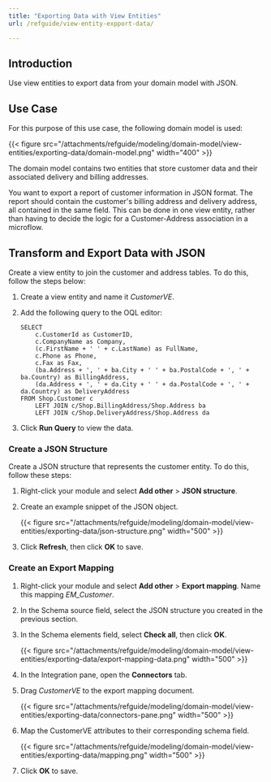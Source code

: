 ```yaml
---
title: "Exporting Data with View Entities"
url: /refguide/view-entity-expport-data/

---
```


## Introduction

Use view entities to export data from your domain model with JSON. 

## Use Case

For this purpose of this use case, the following domain model is used:

{{< figure src="/attachments/refguide/modeling/domain-model/view-entities/exporting-data/domain-model.png" width="400" >}}

The domain model contains two entities that store customer data and their associated delivery and billing addresses. 

You want to export a report of customer information in JSON format. The report should contain the customer's billing address and delivery address, all contained in the same field. This can be done in one view entity, rather than having to decide the logic for a Customer-Address association in a microflow.

## Transform and Export Data with JSON

Create a view entity to join the customer and address tables. To do this, follow the steps below: 

1. Create a view entity and name it *CustomerVE*. 
2. Add the following query to the OQL editor:

    ```
    SELECT
        c.CustomerId as CustomerID,
        c.CompanyName as Company,
        (c.FirstName + ' ' + c.LastName) as FullName,
        c.Phone as Phone, 
        c.Fax as Fax,
        (ba.Address + ', ' + ba.City + ' ' + ba.PostalCode + ', ' + ba.Country) as BillingAddress,
        (da.Address + ', ' + da.City + ' ' + da.PostalCode + ', ' + da.Country) as DeliveryAddress
    FROM Shop.Customer c
        LEFT JOIN c/Shop.BillingAddress/Shop.Address ba
        LEFT JOIN c/Shop.DeliveryAddress/Shop.Address da
    ```

3. Click **Run Query** to view the data.

### Create a JSON Structure

Create a JSON structure that represents the customer entity. To do this, follow these steps:

1. Right-click your module and select **Add other** > **JSON structure**.
2. Create an example snippet of the JSON object.

    {{< figure src="/attachments/refguide/modeling/domain-model/view-entities/exporting-data/json-structure.png" width="500" >}}

3. Click **Refresh**, then click **OK** to save. 

### Create an Export Mapping

1. Right-click your module and select **Add other** > **Export mapping**. Name this mapping *EM_Customer*.
2. In the Schema source field, select the JSON structure you created in the previous section.
3. In the Schema elements field, select **Check all**, then click **OK**. 

    {{< figure src="/attachments/refguide/modeling/domain-model/view-entities/exporting-data/export-mapping-data.png" width="500" >}}

4. In the Integration pane, open the **Connectors** tab.
5. Drag *CustomerVE* to the export mapping document.

    {{< figure src="/attachments/refguide/modeling/domain-model/view-entities/exporting-data/connectors-pane.png" width="500" >}}

6. Map the CustomerVE attributes to their corresponding schema field.

    {{< figure src="/attachments/refguide/modeling/domain-model/view-entities/exporting-data/mapping.png" width="500" >}}

7. Click **OK** to save.